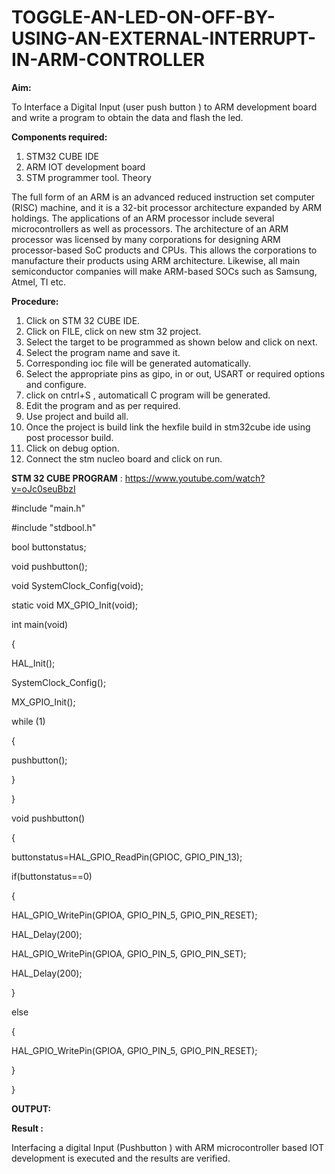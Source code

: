 # TOGGLE-AN-LED-ON-OFF-BY-USING-AN-EXTERNAL-INTERRUPT-IN-ARM-CONTROLLER

**Aim:**

To Interface a Digital Input (user push button ) to ARM development board and write a program to obtain the data and flash the led.

**Components required:** 

1.	STM32 CUBE IDE
2.	ARM IOT development board
3.	STM programmer tool. Theory

The full form of an ARM is an advanced reduced instruction set computer (RISC) machine, and it is a 32-bit processor architecture expanded by ARM holdings. The applications of an ARM processor include several microcontrollers as well as processors. The architecture of an ARM processor was licensed by many corporations for designing ARM processor-based SoC products and CPUs. This allows the corporations to manufacture their products using ARM architecture. Likewise, all main semiconductor companies will make ARM-based SOCs such as Samsung, Atmel, TI etc.

**Procedure:**

1.	Click on STM 32 CUBE IDE.
2.	Click on FILE, click on new stm 32 project.
3.	Select the target to be programmed as shown below and click on next.
4.	Select the program name and save it.
5.	Corresponding ioc file will be generated automatically.
6.	Select the appropriate pins as gipo, in or out, USART or required options and configure.
7.	click on cntrl+S , automaticall C program will be generated.
8.	Edit the program and as per required.
9.	Use project and build all.
10.	Once the project is build link the hexfile build in stm32cube ide using post processor build.
11.	Click on debug option.
12.	Connect the stm nucleo board and click on run.

**STM 32 CUBE PROGRAM** : https://www.youtube.com/watch?v=oJc0seuBbzI

#include "main.h" 

#include "stdbool.h"

bool buttonstatus; 


void pushbutton();

void SystemClock_Config(void);

static void MX_GPIO_Init(void); 

int main(void)

{

HAL_Init();

SystemClock_Config(); 

MX_GPIO_Init();

while (1)

{

pushbutton();

}

}

void pushbutton()

{

buttonstatus=HAL_GPIO_ReadPin(GPIOC, GPIO_PIN_13); 

if(buttonstatus==0)

{

HAL_GPIO_WritePin(GPIOA, GPIO_PIN_5, GPIO_PIN_RESET);

HAL_Delay(200);

HAL_GPIO_WritePin(GPIOA, GPIO_PIN_5, GPIO_PIN_SET);

HAL_Delay(200);

}

else

{

HAL_GPIO_WritePin(GPIOA, GPIO_PIN_5, GPIO_PIN_RESET);

}

}

**OUTPUT:**







**Result :**

Interfacing a digital Input (Pushbutton ) with ARM microcontroller based IOT development is executed and the results are verified.

